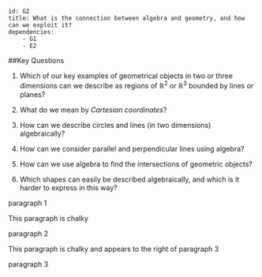 ````
id: G2
title: What is the connection between algebra and geometry, and how can we exploit it?
dependencies: 
    - G1
    - E2
````
##Key Questions

1. Which of our key examples of geometrical objects in two or three dimensions can we describe as regions of $\mathbb{R}^2$ or $\mathbb{R}^3$ bounded by lines or planes?

1. What do we mean by _Cartesian coordinates_?

1. How can we describe circles and lines (in two dimensions) algebraically?

1. How can we consider parallel and perpendicular lines using algebra?

1. How can we use algebra to find the intersections of geometric objects?

1. Which shapes can easily be described algebraically, and which is it harder to express in this way?

paragraph 1

<div class="chalk">
This paragraph is chalky
</div>

paragraph 2

<div class="chalk pull-right">
This paragraph is chalky and appears to the right of paragraph 3
</div>

paragraph 3

